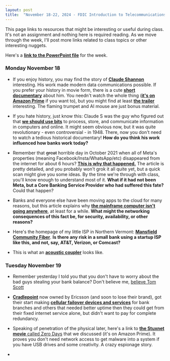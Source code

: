 ```yaml
---
layout: post
title:  "November 18-22, 2024 - FDIC Introduction to Telecommunications and Networking"
---
```


This page links to resources that might be interesting or useful during class. It's not an assignment and nothing here is required reading. As we move through the week, I'll post more links related to class topics or other interesting nuggets.

Here's a [**link to the PowerPoint file**](https://class.hillvt.com/assets/ITT-2024-03-24.pptx) for the week.

### Monday November 18

- If you enjoy history, you may find the story of [**Claude Shannon**](https://www.historyofdatascience.com/claude-shannon/) interesting. His work made modern data communications possible. If you prefer your history in movie form, there is a cute [**short documentary**](https://thebitplayer.com/) about him. You needn't watch the whole thing ([**it's on Amazon Prime**](https://www.amazon.com/Bit-Player-John-Hutton/dp/B08D2TXKSX/ref=sr_1_1?crid=3E4Z8DHU6MWW9&keywords=bit+player+movie&qid=1670604926&sprefix=bit+player+movie%2Caps%2C266&sr=8-1) if you want to), but you might find at least [**the trailer**](https://www.youtube.com/watch?v=E3OldEtfBrE) interesting. The flaming trumpet and AI mouse are just bonus material.

- If you hate history, just know this: Claude S was the guy who figured out that [**we should use bits**](https://en.wikipedia.org/wiki/A_Mathematical_Theory_of_Communication) to process, store, and communicate information in computers and online. It might seem obvious now, but it was quite revolutionary - even controversial - in 1948. There, now you don't need to watch a tedious historical documentary! **How do you think his work influenced how banks work today?**

- Remember that ~~great~~ horrible day in October 2021 when all of Meta's properties (meaning Facebook/Insta/WhatsApp/etc) disappeared from the internet for about 6 hours? [**This is why that happened.**](https://blog.cloudflare.com/october-2021-facebook-outage/) The article is pretty detailed, and you probably won't grok it all quite yet, but a quick scan might give you some ideas. By the time we're through with class, you'll know enough to understand most of it. **What if it had not been Meta, but a Core Banking Service Provider who had suffered this fate?** Could that happen?

- Banks and everyone else have been moving apps to the cloud for many reasons, but this article explains why [**the mainframe computer isn't going anywhere**](https://arstechnica.com/information-technology/2023/07/the-ibm-mainframe-how-it-runs-and-why-it-survives/), at least for a while. **What might the networking consequences of this fact be, for security, availability, or other reasons?**

- Here's the homepage of my little ISP in Northern Vermont: [**Mansfield Community Fiber**](https://mcfibervt.com). **Is there any risk in a small bank using a startup ISP like this, and not, say, AT&T, Verizon, or Comcast?**

- This is what an [**acoustic coupler**](https://images.tedium.co/uploads/Acoustic-Coupler-Modem.jpg) looks like.

### Tuesday November 19

- Remember yesterday I told you that you don't have to worry about the bad guys stealing your bank balance? Don't believe me, [believe Tom Scott](https://youtu.be/WVDQEoe6ZWY?feature=shared)

-  [**Cradlepoint**](https://cradlepoint.com/) now owned by Ericsson (and soon to lose their brand), got their start making [**cellular failover devices and services**](https://cradlepoint.com/products/branch/branch-continuity/) for bank branches and others that needed better uptime then they could get from their fixed internet service alone, but didn't want to pay for complete redundancy.

- Speaking of penetration of the physical later, here's a link to [**the Stuxnet movie** called Zero Days](https://www.amazon.com/Zero-Days-Colonel-Gary-Brown/dp/B01I2C0UV6) that we discussed (it's on Amazon Prime). It proves you don't need network access to get malware into a system if you have USB drives and some creativity. A crazy espionage story.

- 
